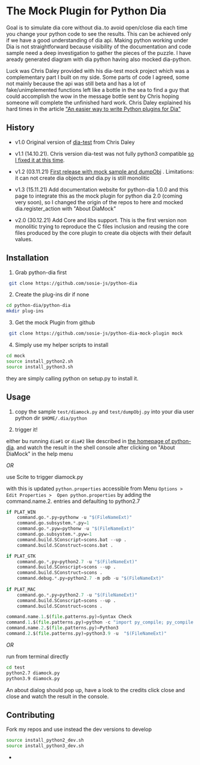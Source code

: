 # The Mock Plugin for Python Dia 

Goal is to simulate dia core without dia..to avoid open/close dia each time you change your python code to see the results. This can be achieved only if we have a good understanding of dia api. Making python working under Dia is not straightforward because visibility of the documentation and code sample need a deep investigation to gather the pieces of the puzzle. I have
aready generated diagram with dia python having also mocked dia-python.

Luck was Chris Daley provided with his dia-test mock project which was a complementary part I built on my side. Some parts of code I agreed, some not mainly because the api was still beta and has a lot of fake/unimplemented functions left like a bottle in the sea to find a guy that could accomplish the wow in the message bottle sent by Chris hoping someone will complete the unfinished hard work. Chris Daley explained his hard times in the article ["An easier way to write Python plugins for Dia"](https://chrisdaley.biz/easy-python-for-dia.html)

## History

- v1.0  Original version of [dia-test](https://github.com/chebizarro/dia-test) from Chris Daley

- v1.1 (14.10.21). Chris version dia-test was not fully python3 compatible [so I fixed it at this time](https://github.com/sosie-js/python-dia-mock-plugin/commits/pythondia/dia).

- v1.2 (03.11.21) [First release with mock sample and dumpObj](https://github.com/sosie-js/python-dia-mock-plugin/releases/tag/v1.2) . 
Limitations: it can not create dia objects and dia.py is still monolitic

- v1.3 (15.11.21) Add documentation website for python-dia 1.0.0 and this page to integrate this as the mock plugin for python dia 2.0 (coming very soon), so I changed the origin of the repos to here and mocked dia.register_action with "About DiaMock" 

- v2.0 (30.12.21) Add Core and libs support. This is the first version non monolitic trying to
reproduce the C files inclusion and reusing the core files produced by the core plugin to create dia
objects with their default values.

## Installation 

1. Grab python-dia first

```sh
 git clone https://github.com/sosie-js/python-dia
```

2. Create the plug-ins dir if none

```sh
cd python-dia/python-dia
mkdir plug-ins
```

3. Get the mock Plugin from github

```sh
 git clone https://github.com/sosie-js/python-dia-mock-plugin mock
```

4. Simply use my helper scripts to install

```sh
cd mock
source install_python2.sh
source install_python3.sh
```

they are simply calling python on setup.py to install it.

## Usage

1. copy the sample `test/diamock.py` and `test/dumpObj.py` into your dia user python dir `$HOME/.dia/python`

2. trigger it!

either bu running `dia#1` or `dia#2` like described in [the homepage of python-dia](https://sosie-js.github.io/python-dia).
and watch the result in the shell console after clicking on  "About DiaMock" in the help menu

*OR*

use Scite to trigger diamock.py

with this is updated `python.properties`
accessible from Menu `Options > Edit Properties >  Open python.properties`
by adding the command.name.2. entries and defaulting to python2.7

```python
if PLAT_WIN
	command.go.*.py=pythonw -u "$(FileNameExt)"
	command.go.subsystem.*.py=1
	command.go.*.pyw=pythonw -u "$(FileNameExt)"
	command.go.subsystem.*.pyw=1
	command.build.SConscript=scons.bat --up .
	command.build.SConstruct=scons.bat .

if PLAT_GTK
	command.go.*.py=python2.7 -u "$(FileNameExt)"
	command.build.SConscript=scons --up .
	command.build.SConstruct=scons .
	command.debug.*.py=python2.7 -m pdb -u "$(FileNameExt)"
	
if PLAT_MAC
	command.go.*.py=python2.7 -u "$(FileNameExt)"
	command.build.SConscript=scons --up .
	command.build.SConstruct=scons .

command.name.1.$(file.patterns.py)=Syntax Check
command.1.$(file.patterns.py)=python -c "import py_compile; py_compile.compile(r'$(FilePath)')"
command.name.2.$(file.patterns.py)=Python3
command.2.$(file.patterns.py)=python3.9 -u  "$(FileNameExt)"
```

*OR*

run from terminal directly

```sh
cd test
python2.7 diamock.py
python3.9 diamock.py
```

An about dialog should pop up, have a look to the credits click close and close
and watch the result in the console.

## Contributing

Fork my repos and use instead the dev versions to develop 

```sh
source install_python2_dev.sh
source install_python3_dev.sh
```

-

